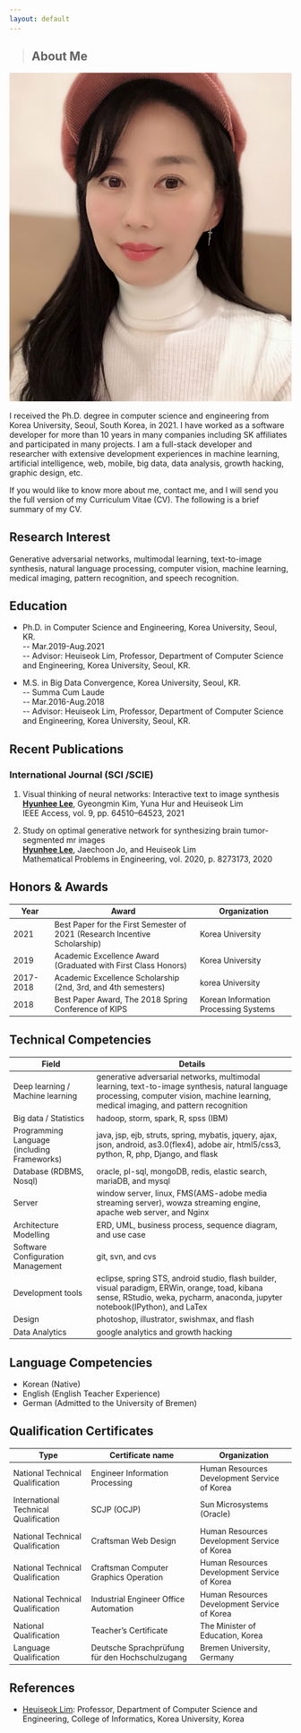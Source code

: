 ```yaml
---
layout: default
---
```


> ##  About Me

<img class="profile-picture" src="me7.jpg">

I received the Ph.D. degree in computer science and engineering from Korea University, Seoul, South Korea, in 2021. I have worked as a software developer for more than 10 years in many companies including SK affiliates and participated in many projects. I am a full-stack developer and researcher with extensive development experiences in machine learning, artificial intelligence, web, mobile, big data, data analysis, growth hacking, graphic design, etc. 

If you would like to know more about me, contact me, and I will send you the full version of my Curriculum Vitae (CV). The following is a brief summary of my CV. 

## Research Interest

Generative adversarial networks, multimodal learning, text-to-image synthesis, natural language processing, computer vision, machine learning, medical imaging, pattern recognition, and speech recognition.

## Education


* Ph.D. in Computer Science and Engineering, Korea University, Seoul, KR. <br>
-- Mar.2019-Aug.2021 <br>
-- Advisor: Heuiseok Lim, Professor, Department of Computer Science and Engineering, Korea University, Seoul, KR.


* M.S. in Big Data Convergence, Korea University, Seoul, KR. <br>
-- Summa Cum Laude <br>
-- Mar.2016-Aug.2018 <br>
-- Advisor: Heuiseok Lim, Professor, Department of Computer Science and Engineering, Korea University, Seoul, KR.

## Recent Publications
### International Journal (SCI /SCIE)

1. Visual thinking of neural networks: Interactive text to image synthesis <br>
**[Hyunhee Lee](https://ieeexplore.ieee.org/document/9410550)**, Gyeongmin Kim, Yuna Hur and Heuiseok Lim <br>
IEEE Access, vol. 9, pp. 64510–64523, 2021

2. Study on optimal generative network for synthesizing brain tumor-segmented mr images <br>
**[Hyunhee Lee](https://www.hindawi.com/journals/mpe/2020/8273173/)**, Jaechoon Jo, and Heuiseok Lim <br>
Mathematical Problems in Engineering, vol. 2020, p. 8273173, 2020

## Honors & Awards

Year | Award | Organization
-----|-------|--------
2021 | Best Paper for the First Semester of 2021 (Research Incentive Scholarship)  | Korea University
2019 | Academic Excellence Award (Graduated with First Class Honors) | Korea University
2017-2018 | Academic Excellence Scholarship (2nd, 3rd, and 4th semesters) | korea University
2018 | Best Paper Award, The 2018 Spring Conference of KIPS | Korean Information Processing Systems

## Technical Competencies

Field | Details 
-----|-------
Deep learning / Machine learning | generative adversarial networks, multimodal learning, text-to-image synthesis, natural language processing, computer vision, machine learning, medical imaging, and pattern recognition
Big data / Statistics | hadoop, storm, spark, R, spss (IBM)
Programming Language (including Frameworks) | java, jsp, ejb, struts, spring, mybatis, jquery, ajax, json, android, as3.0(flex4), adobe air, html5/css3, python, R, php, Django, and flask
Database (RDBMS, Nosql) | oracle, pl-sql, mongoDB, redis, elastic search, mariaDB, and mysql
Server | window server, linux, FMS(AMS-adobe media streaming server), wowza streaming engine, apache web server, and Nginx
Architecture Modelling | ERD, UML, business process, sequence diagram, and use case
Software Configuration Management | git, svn, and cvs
Development tools | eclipse, spring STS, android studio, flash builder, visual paradigm, ERWin, orange, toad, kibana sense, RStudio, weka, pycharm, anaconda, jupyter notebook(IPython), and LaTex
Design | photoshop, illustrator, swishmax, and flash
Data Analytics | google analytics and growth hacking

## Language Competencies 

* Korean (Native)
* English (English Teacher Experience)
* German (Admitted to the University of Bremen)

## Qualification Certificates

Type | Certificate name | Organization
-----|-------|--------
National Technical Qualification | Engineer Information Processing | Human Resources Development Service of Korea
International Technical Qualification | SCJP (OCJP) | Sun Microsystems (Oracle)
National Technical Qualification | Craftsman Web Design | Human Resources Development Service of Korea
National Technical Qualification | Craftsman Computer Graphics Operation | Human Resources Development Service of Korea
National Technical Qualification | Industrial Engineer Office Automation | Human Resources Development Service of Korea
National Qualification | Teacher’s Certificate | The Minister of Education, Korea
Language Qualification | Deutsche Sprachprüfung für den Hochschulzugang | Bremen University, Germany


## References

* [Heuiseok Lim](http://blp.korea.ac.kr/?page_id=3589): Professor, Department of Computer Science and Engineering, College of Informatics, Korea University, Korea <br>
